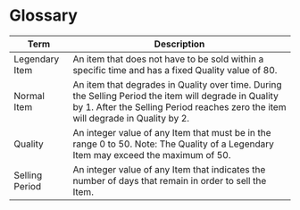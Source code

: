 # Glossary

| Term | Description |
| --- | ----------- |
| Legendary Item | An item that does not have to be sold within a specific time and has a fixed Quality value of 80. |
| Normal Item | An item that degrades in Quality over time. During the Selling Period the item will degrade in Quality by 1. After the Selling Period reaches zero the item will degrade in Quality by 2. |
| Quality | An integer value of any Item that must be in the range 0 to 50. Note: The Quality of a Legendary Item may exceed the maximum of 50. |
| Selling Period | An integer value of any Item that indicates the number of days that remain in order to sell the Item. |

